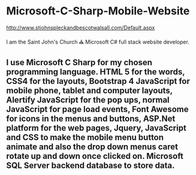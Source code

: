 # Microsoft-C-Sharp-Mobile-Website

http://www.stjohnspleckandbescotwalsall.com/Default.aspx

I am the Saint John's Church ⛪️ Microsoft C# full stack website developer.

I use Microsoft C Sharp for my chosen programming language. 
HTML 5 for the words, CSS4 for the layouts, 
Bootstrap 4 JavaScript for mobile phone, tablet and computer layouts, 
Alertify JavaScript for the pop ups, 
normal JavaScript for page load events, 
Font Awesome for icons in the menus and buttons, 
ASP.Net platform for the web pages, 
Jquery, JavaScript and CSS to make the mobile
menu button animate and also the drop down menus caret
rotate up and down once clicked on. 
Microsoft SQL Server backend database to store data. 
------
